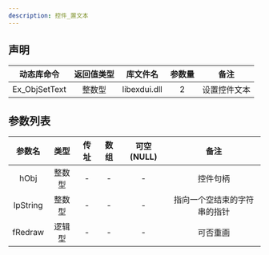 ```yaml
---
description: 控件_置文本
---
```





## 声明

|  动态库命令   | 返回值类型 |   库文件名   | 参数量 |     备注     |
| :-----------: | :--------: | :----------: | :----: | :----------: |
| Ex_ObjSetText |   整数型   | libexdui.dll |   2    | 设置控件文本 |

## 参数列表

|  参数名  |  类型  | 传址 | 数组 | 可空(NULL) |             备注             |
| :------: | :----: | :--: | :--: | :--------: | :--------------------------: |
|   hObj   | 整数型 |  -   |  -   |     -      |           控件句柄           |
| lpString | 整数型 |  -   |  -   |     -      | 指向一个空结束的字符串的指针 |
| fRedraw  | 逻辑型 |  -   |  -   |     -      |           可否重画           |

